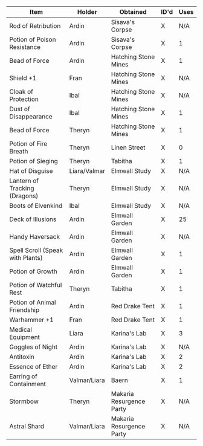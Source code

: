 | Item                             | Holder       | Obtained                 | ID'd | Uses |
| -------------------------------- | ------------ | ------------------------ | ---- | ---- |
| Rod of Retribution               | Ardin        | Sisava's Corpse          | X    | N/A  |
| Potion of Poison Resistance      | Ardin        | Sisava's Corpse          | X    | 1    |
| Bead of Force                    | Ardin        | Hatching Stone Mines     | X    | 1    |
| Shield +1                        | Fran         | Hatching Stone Mines     | X    | N/A  |
| Cloak of Protection              | Ibal         | Hatching Stone Mines     | X    | N/A  |
| Dust of Disappearance            | Ibal         | Hatching Stone Mines     | X    | 1    |
| Bead of Force                    | Theryn       | Hatching Stone Mines     | X    | 1    |
| Potion of Fire Breath            | Theryn       | Linen Street             | X    | 0    |
| Potion of Sieging                | Theryn       | Tabitha                  | X    | 1    |
| Hat of Disguise                  | Liara/Valmar | Elmwall Study            | X    | N/A  |
| Lantern of Tracking (Dragons)    | Theryn       | Elmwall Study            | X    | N/A  |
| Boots of Elvenkind               | Ibal         | Elmwall Study            | X    | N/A  |
| Deck of Illusions                | Ardin        | Elmwall Garden           | X    | 25   |
| Handy Haversack                  | Ardin        | Elmwall Garden           | X    | N/A  |
| Spell Scroll (Speak with Plants) | Ardin        | Elmwall Garden           | X    | 1    |
| Potion of Growth                 | Ardin        | Elmwall Garden           | X    | 1    |
| Potion of Watchful Rest          | Theryn       | Tabitha                  | X    | 1    |
| Potion of Animal Friendship      | Ardin        | Red Drake Tent           | X    | 1    |
| Warhammer +1                     | Fran         | Red Drake Tent           | X    | 1    |
| Medical Equipment                | Liara        | Karina's Lab             | X    | 3    |
| Goggles of Night                 | Ardin        | Karina's Lab             | X    | N/A  |
| Antitoxin                        | Ardin        | Karina's Lab             | X    | 2    |
| Essence of Ether                 | Ardin        | Karina's Lab             | X    | 2    |
| Earring of Containment           | Valmar/Liara | Baern                    | X    | 1    |
| Stormbow                         | Theryn       | Makaria Resurgence Party | X    | N/A  |
| Astral Shard                     | Valmar/Liara | Makaria Resurgence Party | X    | N/A  |
